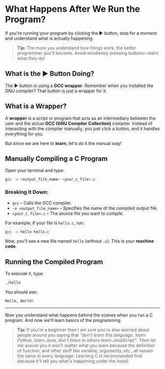 # What Happens After We Run the Program?

If you're running your program by clicking the ▶️ button, stop for a moment and understand what is actually happening.

> **Tip:** The more you understand how things work, the better programmer you'll become. Avoid mindlessly pressing buttons—learn what they do!

## What is the ▶️ Button Doing?

The ▶️ button is using a **GCC wrapper**. Remember when you installed the GNU compiler? That button is just a wrapper for it.

## What is a Wrapper?

A **wrapper** is a script or program that acts as an intermediary between the user and the actual **GCC (GNU Compiler Collection)** compiler. Instead of interacting with the compiler manually, you just click a button, and it handles everything for you.

But since we are here to **learn**, let's do it the manual way!

## Manually Compiling a C Program

Open your terminal and type:

```bash
gcc -o <output_file_name> <your_c_file>.c
```

### Breaking It Down:

- `gcc` – Calls the GCC compiler.
- `-o <output_file_name>` – Specifies the name of the compiled output file.
- `<your_c_file>.c` – The source file you want to compile.

For example, if your file is `hello.c`, run:

```bash
gcc -o hello hello.c
```

Now, you'll see a new file named `hello` (without `.c`). This is your **machine code**.

## Running the Compiled Program

To execute it, type:

```bash
./hello
```

You should see:

```bash
Hello, World!
```

---

Now you understand what happens behind the scenes when you run a C program. And now we'll learn basics of the programming.

> **Tip:** If you're a beginner then I am sure you're also worried about people around you saying that *"don't learn this language, learn Python, learn Java, don't listen to others learn JavaScript"*. Then let me assure you it won't matter what you learn because the definition of function, and other stuff like variable, arguments, etc., all remain the same in every language. Learning C is recommended first because it'll tell you what's happening under the hood!